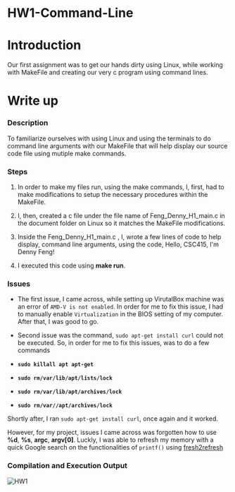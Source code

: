 # HW1-Command-Line

# Introduction

Our first assignment was to get our hands dirty using Linux, while working with MakeFile and creating our very c program using command lines.

# Write up

### Description

To familiarize  ourselves with using Linux and using the terminals to do command line arguments with our MakeFile that will help display our source code file using mutiple make commands.

### Steps

1.  In order to make my files run, using the make commands, I, first, had to make modifications to setup the necessary procedures within the MakeFile.

2.  I, then, created a c file under the file name of Feng_Denny_H1_main.c in the document folder on Linux so it matches the MakeFile modifications.

3.  Inside the Feng_Denny_H1_main.c , I, wrote a few lines of code to help display, command line arguments, using the code, Hello, CSC415, I'm Denny Feng!

4) I executed this code using **make run**.

### Issues

- The first issue, I came across, while setting up VirutalBox machine was an error of `AMD-V is not enabled`. In order for me to fix this issue,
  I had to manually enable `Virtualization` in the BIOS setting of my computer. After that, I was good to go.

- Second issue was the command, `sudo apt-get install curl` could not be executed. So, in order for me to fix this issues, was to do a few commands
- **`sudo killall apt apt-get`**
- **`sudo rm/var/lib/apt/lists/lock`**
- **`sudo rm/var/lib/apt/archives/lock`**
- **`sudo rm/var//apt/archives/lock`**

Shortly after, I ran `sudo apt-get install curl`, once again and it worked.

However, for my project, issues I came across was forgotten how to use **%d**, **%s**, **argc**, **argv[0]**. Luckly, I was able to refresh my memory with a quick Google search on the functionalities of `printf()` using
[fresh2refresh](https://fresh2refresh.com/c-programming/c-printf-and-scanf/) 

### Compilation and Execution Output

![HW1](https://user-images.githubusercontent.com/70169968/91251052-64ce7880-e70f-11ea-8d66-d582eae17ca4.png)

